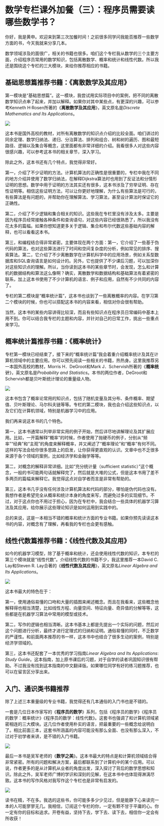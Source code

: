 # 数学专栏课外加餐（三）：程序员需要读哪些数学书？

你好，我是黄申。欢迎来到第三次加餐时间！之前很多同学问我能否推荐一些数学方面的书，今天我就来分享几本。

数学领域涉及的面很广，相关的书籍也很多。咱们这个专栏我从数学的三个主要方面，介绍程序员常用的数学知识，包括离散数学、概率和统计和线性代数。所以我还是围绕这个专栏的三大模块，来给你推荐相应的书籍。

## 基础思想篇推荐书籍：《离散数学及其应用》

第一模块是“基础思想篇”。这一模块，我尝试用实际项目中的案例，把不同的离散数学知识点串了起来，并加以解释。如果你对其中某些点，有更深的兴趣，可以参考Kenneth H·Rosen所著的《**离散数学及其应用**》，英文原名是$Discrete$ $Mathematics$ $and$ $Its$ $Applications$。

![](<https://static001.geekbang.org/resource/image/42/48/4219469a129f55f25373045081867848.jpg>)

这本书是国外高校的教材，对所有离散数学的知识点介绍的比较全面。咱们讲过的同余定理、数学归纳法、递归、分治算法、排列和组合、树和树的遍历、图和最短路径、逻辑以及集合等概念，这里面都有非常详细的介绍。我看很多人对这些内容很感兴趣，可以参考这本书的相关章节，深入学习。

<!-- [[[read_end]]] -->

除此之外，这本书还有几个特点，我觉得非常好。

第一，介绍了不少证明的方法。计算机算法的正确性是很重要的，专栏中我在不同的地方介绍并使用了数学归纳法，在解释Dijkstra算法时也用到了反证法和分情形证明的思想。数学中用于证明的方法其实还有很多，这本书涉及了穷举证明、存在性证明等。相信这些证明方法，可以让你更好地理解，为什么有些算法是可行的，有些算法是有问题的，并帮助你在理解算法、学习算法，甚至设计算法时保证它的正确性。

第二，介绍了不少逻辑和集合相关的知识。这些我在专栏里没有涉及太多。主要是因为程序员经常接触各种条件和查询语句，对这些内容已经很熟悉了，所以我没有花太多的篇幅。如果你想知道更多关于逻辑、集合和布尔代数这些基础内容的解释，也可以看看这本书。

第三，和编程结合得非常紧密。主要体现在两个方面：第一，它介绍了一些基于伪代码的算法，也对这些算法进行了时间和空间复杂度的分析，例如常见的排序、搜索算法。第二，它介绍了不少离散数学在计算机科学中的应用场景，例如关系型数据库和SQL查询语言是如何设计的。另外，它也提供了不少课后习题，可以加深你对这些知识点的理解。所以，当你读到这本书的某些章节时，会发现，怎么和计算机的数据结构和算法这么像啊？确实，离散数学和数据结构和基础算法有着紧密的联系，加上这本书使用了不少计算机的语言、例子和应用，自然有不少共同的内容了。

专栏的第二模块是“概率统计篇”，这本书也谈到了一些离散概率的内容。在学习第二个模块的时候，你也可以搭配这本书的内容来看，相信对你会很有帮助。

当然，这本书的某些内容讲得比较深，而且有些知识点在程序员日常编码中基本上用不到。你可以结合我专栏的主题和内容，并针对自己的日常工作，挑出一些重点来学习。

## 概率统计篇推荐书籍：《概率统计》

专栏第一模块已经结束了，接下来的“概率统计篇”我会着重介绍概率统计及其在计算机领域中的主要应用。你可以预先阅读一些相关的书籍，热热身。这里我推荐另一本国外高校的教材，Morris H．DeGroot和Mark J．Schervish所著的《**概率统计**》，英文原名是$Probability$ $and$ $Statistics$。本书的两位作者，DeGroot和Schervish都是贝叶斯统计理论的重量级人物。

![](<https://static001.geekbang.org/resource/image/8a/76/8aa4bee1c0b435fd4dbe8bae7f955076.png>)

这本书包含了概率论常用的知识点，包括了随机变量及其分布、条件概率、期望值、贝叶斯理论、马尔科夫链等等。专栏的第二模块，我也会介绍这些知识点，以及它们在计算机领域，特别是机器学习中的应用。

我们再来说这本书的几个特色。

第一，这本书通常以列举非常实用的例子开始，然后详尽地讲解理论及其扩展应用。比如，一开篇解释“概率”的时候，作者使用了抛硬币的例子，分别从“频率”“经典”和“主观”的角度来解释概率，并又阐述了“概率理论”和“概率”有何不同。这样的写法会给你很多思路上的启发，让你获得更直观的认识。文章中也不乏很多来源于各个领域的案例，比如经济学和金融学等等。

第二，对概念的解释非常详细。比如“充分统计量（sufficient statistic）”这个概念，一般的书可能两句话就解释完了，然后就是大堆的公式，但是这本书用了差不多两页的篇幅来解释它。我觉得这点对自学者而言是非常有帮助的。

第三，这本书几乎没有任何涉及计算机算法和代码的部分，哪怕是伪代码也没有。我想作者是希望完全从概率和统计本身的角度来写，而避免过多的实现细节。不过，对于这点你也不用过于担心，因为在专栏中，我会结合一些具体的机器学习算法及其应用，给你展示这些理论知识是如何运用到实践中的。

总的来说，这是一本相当不错的概率和统计方面的专业书籍。如果你预先读读这本书的内容，对概念有了理解，再看我的专栏也会更有感触。

## 线性代数篇推荐书籍：《线性代数及其应用》

如今的机器学习模型，除了基于概率和统计，还会使用线性代数的知识，本专栏的第三个模块就是“线性代数”。介绍线性代数的书籍不少，我这里推荐一本David C. Lay和Steven R. Lay合著的《**线性代数及其应用**》，英文原名$Linear$ $Algebra$ $and$ $Its$ $Applications$。

![](<https://static001.geekbang.org/resource/image/41/65/4103851f3c50c4f1048bbe144178c965.png>)

这本书最大的特色在于：

第一，使用通俗易懂的口吻和大量的插图来阐述概念。而且在我看来，这些概念他解释得也相当清楚，比如线性方程、向量空间、特征向量、奇异值的分解等等，这些都是在机器学习算法中常用的模型或技术。

第二，写作的逻辑也相当清晰。这本书基本上都是先提出一个实际的问题，然后对这个问题进行分析，最终才进行定理式的归纳和证明。通俗易懂的同时，不乏数学的严谨性。和前面两本推荐的书一样，这本书中也结合了很多生动的案例，特别是经济学领域的。

第三，这本书还配套了一本优秀的学习指南$Linear$ $Algebra$ $and$ $Its$ $Applications$: $Study$ $Guide$。这本指南，加上原书课后的习题，对于自学的读者巩固知识很有帮助。不过我没有找到这本指南的中文翻译版。如果哪位同学有好的练习题推荐，也可以在留言区分享出来。

## 入门、通识类书籍推荐

除了上述三本重量级的专业书籍，我觉得还有几本通俗的入门书也是不错的。

一套是几位日本作家写的《**程序员的数学**》系列，包括《程序员的数学》《程序员的数学：概率统计》《程序员的数学：线性代数》。这套书也强调了和计算机领域紧密相连的三大模块。这几位作者使用朴实的语言，把最重要的一些概念给说明白了。相比前面三本，这套书所涵盖的内容可能没有那么全面、也没有那么深入，不过对于初学者来讲，是不错的入门书籍。

![](<https://static001.geekbang.org/resource/image/c1/69/c1cf06f722b99ee0a3efd2a530c33c69.png>)

最后一本书是吴军老师的《**数学之美**》。这本书最大的特点是和计算机领域结合得非常紧密。所有的问题和解决方案，最后都联系到了计算机中的某个应用。可以说，作者更多的是从计算机从业者的角度出发，深入探讨了背后的数学思想和知识。除此之外，吴军老师广博的学识和深刻的见解，在这本书中也体现得淋漓尽致。这本书的写作风格对我写作这个专栏也是非常有启发的。

![](<https://static001.geekbang.org/resource/image/07/21/07a3b6e3dcbb918f3f9458c23dc32921.png>)

读书在精，不在多。我选的这些书，你可能多多少少见过，但是能静下心来读完一本的人可能寥寥无几。我相信，订阅这个专栏的你，一定有颗不甘于平庸的心。你一定有你的目标和追求。开卷有益，坚持下去，学下去、读下去，相信你一定会有所收获！



